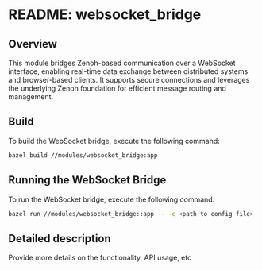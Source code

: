 # README: websocket_bridge

## Overview

This module bridges Zenoh-based communication over a WebSocket interface, enabling real-time data exchange between distributed systems and browser-based clients. It supports secure connections and leverages the underlying Zenoh foundation for efficient message routing and management.

## Build

To build the WebSocket bridge, execute the following command:

```bash
bazel build //modules/websocket_bridge:app
```

## Running the WebSocket Bridge

To run the WebSocket bridge, execute the following command:

```bash
bazel run //modules/websocket_bridge::app -- -c <path to config file>
```

## Detailed description

Provide more details on the functionality, API usage, etc
